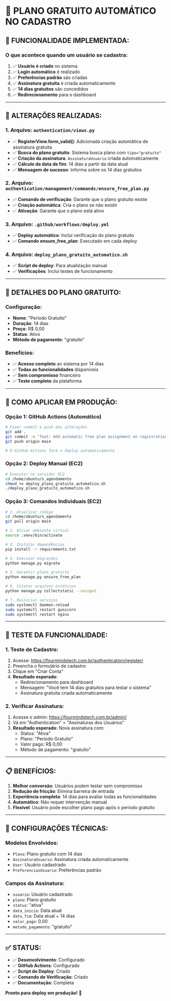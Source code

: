 # 🎁 PLANO GRATUITO AUTOMÁTICO NO CADASTRO

## 🎯 **FUNCIONALIDADE IMPLEMENTADA:**

### **O que acontece quando um usuário se cadastra:**
1. ✅ **Usuário é criado** no sistema
2. ✅ **Login automático** é realizado
3. ✅ **Preferências padrão** são criadas
4. ✅ **Assinatura gratuita** é criada automaticamente
5. ✅ **14 dias gratuitos** são concedidos
6. ✅ **Redirecionamento** para o dashboard

---

## 🔧 **ALTERAÇÕES REALIZADAS:**

### **1. Arquivo: `authentication/views.py`**
- ✅ **RegisterView.form_valid()**: Adicionada criação automática de assinatura gratuita
- ✅ **Busca do plano gratuito**: Sistema busca plano com `tipo="gratuito"`
- ✅ **Criação da assinatura**: `AssinaturaUsuario` criada automaticamente
- ✅ **Cálculo da data de fim**: 14 dias a partir da data atual
- ✅ **Mensagem de sucesso**: Informa sobre os 14 dias gratuitos

### **2. Arquivo: `authentication/management/commands/ensure_free_plan.py`**
- ✅ **Comando de verificação**: Garante que o plano gratuito existe
- ✅ **Criação automática**: Cria o plano se não existir
- ✅ **Ativação**: Garante que o plano está ativo

### **3. Arquivo: `.github/workflows/deploy.yml`**
- ✅ **Deploy automático**: Inclui verificação do plano gratuito
- ✅ **Comando ensure_free_plan**: Executado em cada deploy

### **4. Arquivo: `deploy_plano_gratuito_automatico.sh`**
- ✅ **Script de deploy**: Para atualização manual
- ✅ **Verificações**: Inclui testes de funcionamento

---

## 🎁 **DETALHES DO PLANO GRATUITO:**

### **Configuração:**
- **Nome**: "Período Gratuito"
- **Duração**: 14 dias
- **Preço**: R$ 0,00
- **Status**: Ativo
- **Método de pagamento**: "gratuito"

### **Benefícios:**
- ✅ **Acesso completo** ao sistema por 14 dias
- ✅ **Todas as funcionalidades** disponíveis
- ✅ **Sem compromisso** financeiro
- ✅ **Teste completo** da plataforma

---

## 🚀 **COMO APLICAR EM PRODUÇÃO:**

### **Opção 1: GitHub Actions (Automático)**
```bash
# Fazer commit e push das alterações
git add .
git commit -m "feat: Add automatic free plan assignment on registration"
git push origin main

# O GitHub Actions fará o deploy automaticamente
```

### **Opção 2: Deploy Manual (EC2)**
```bash
# Executar no servidor EC2
cd /home/ubuntu/s_agendamento
chmod +x deploy_plano_gratuito_automatico.sh
./deploy_plano_gratuito_automatico.sh
```

### **Opção 3: Comandos Individuais (EC2)**
```bash
# 1. Atualizar código
cd /home/ubuntu/s_agendamento
git pull origin main

# 2. Ativar ambiente virtual
source .venv/bin/activate

# 3. Instalar dependências
pip install -r requirements.txt

# 4. Executar migrações
python manage.py migrate

# 5. Garantir plano gratuito
python manage.py ensure_free_plan

# 6. Coletar arquivos estáticos
python manage.py collectstatic --noinput

# 7. Reiniciar serviços
sudo systemctl daemon-reload
sudo systemctl restart gunicorn
sudo systemctl restart nginx
```

---

## 🧪 **TESTE DA FUNCIONALIDADE:**

### **1. Teste de Cadastro:**
1. Acesse: https://fourmindstech.com.br/authentication/register/
2. Preencha o formulário de cadastro
3. Clique em "Criar Conta"
4. **Resultado esperado**: 
   - Redirecionamento para dashboard
   - Mensagem: "Você tem 14 dias gratuitos para testar o sistema"
   - Assinatura gratuita criada automaticamente

### **2. Verificar Assinatura:**
1. Acesse o admin: https://fourmindstech.com.br/admin/
2. Vá em "Authentication" > "Assinaturas dos Usuários"
3. **Resultado esperado**: Nova assinatura com:
   - Status: "Ativa"
   - Plano: "Período Gratuito"
   - Valor pago: R$ 0,00
   - Método de pagamento: "gratuito"

---

## 📋 **BENEFÍCIOS:**

1. **Melhor conversão**: Usuários podem testar sem compromisso
2. **Redução de fricção**: Elimina barreira de entrada
3. **Experiência completa**: 14 dias para avaliar todas as funcionalidades
4. **Automático**: Não requer intervenção manual
5. **Flexível**: Usuário pode escolher plano pago após o período gratuito

---

## 🔧 **CONFIGURAÇÕES TÉCNICAS:**

### **Modelos Envolvidos:**
- `Plano`: Plano gratuito com 14 dias
- `AssinaturaUsuario`: Assinatura criada automaticamente
- `User`: Usuário cadastrado
- `PreferenciasUsuario`: Preferências padrão

### **Campos da Assinatura:**
- `usuario`: Usuário cadastrado
- `plano`: Plano gratuito
- `status`: "ativa"
- `data_inicio`: Data atual
- `data_fim`: Data atual + 14 dias
- `valor_pago`: 0.00
- `metodo_pagamento`: "gratuito"

---

## ✅ **STATUS:**
- ✅ **Desenvolvimento**: Configurado
- ✅ **GitHub Actions**: Configurado
- ✅ **Script de Deploy**: Criado
- ✅ **Comando de Verificação**: Criado
- ✅ **Documentação**: Completa

**Pronto para deploy em produção!** 🚀

